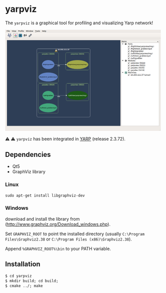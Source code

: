 yarpviz
=======

The `yarpviz` is a graphical tool for profiling and visualizing Yarp network! 

![scenario2](/src/resources/yarpviz.png)

:warning: :warning: `yarpviz` has been integrated in [YARP](https://github.com/robotology/yarp/tree/devel) (release 2.3.72).

Dependencies
------------
 - Qt5
 - GraphViz library 
 
### Linux 

`sudo apt-get install libgraphviz-dev`

### Windows

download and install the library from (http://www.graphviz.org/Download_windows.php).

Set `GRAPHVIZ_ROOT` to point the installed directory (usually `C:\Program Files\Graphviz2.38` or `C:\Program Files (x86)\Graphviz2.38`).

Append `%GRAPHVIZ_ROOT%\bin` to your PATH variable.


Installation
------------

```
$ cd yarpviz
$ mkdir build; cd build;
$ cmake ../; make 
```



